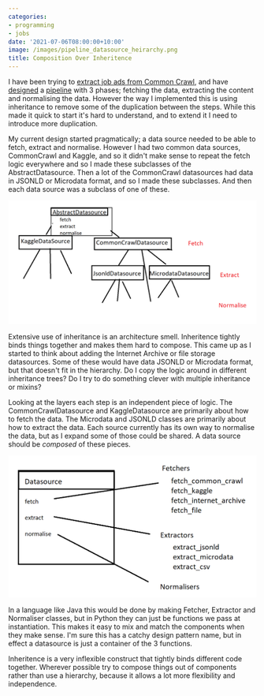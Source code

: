 ```yaml
---
categories:
- programming
- jobs
date: '2021-07-06T08:00:00+10:00'
image: /images/pipeline_datasource_heirarchy.png
title: Composition Over Inheritence
---
```


I have been trying to [extract job ads from Common Crawl](/common-crawl-job-ads), and have [designed](/job-extraction-pipeline) a [pipeline](https://github.com/EdwardJRoss/job-advert-analysis) with 3 phases; fetching the data, extracting the content and normalising the data.
However the way I implemented this is using inheritance to remove some of the duplication between the steps.
While this made it quick to start it's hard to understand, and to extend it I need to introduce more duplication.

My current design started pragmatically; a data source needed to be able to fetch, extract and normalise.
However I had two common data sources, CommonCrawl and Kaggle, and so it didn't make sense to repeat the fetch logic everywhere and so I made these subclasses of the AbstractDatasource.
Then a lot of the CommonCrawl datasources had data in JSONLD or Microdata format, and so I made these subclasses.
And then each data source was a subclass of one of these.

![Datasource as a hierarchy](/images/pipeline_datasource_heirarchy.png)

Extensive use of inheritance is an architecture smell.
Inheritence tightly binds things together and makes them hard to compose.
This came up as I started to think about adding the Internet Archive or file storage datasources.
Some of these would have data JSONLD or Microdata format, but that doesn't fit in the hierarchy.
Do I copy the logic around in different inheritance trees?
Do I try to do something clever with multiple inheritance or mixins?

Looking at the layers each step is an independent piece of logic.
The CommonCrawlDatasource and KaggleDatasource are primarily about how to fetch the data.
The Microdata and JSONLD classes are primarily about how to extract the data.
Each source currently has its own way to normalise the data, but as I expand some of those could be shared.
A data source should be *composed* of these pieces.

![Datasource as composition](/images/pipeline_datasource_compose.png)

In a language like Java this would be done by making Fetcher, Extractor and Normaliser classes, but in Python they can just be functions we pass at instantiation.
This makes it easy to mix and match the components when they make sense.
I'm sure this has a catchy design pattern name, but in effect a datasource is just a container of the 3 functions.

Inheritence is a very inflexible construct that tightly binds different code together.
Wherever possible try to compose things out of components rather than use a hierarchy, because it allows a lot more flexibility and independence.